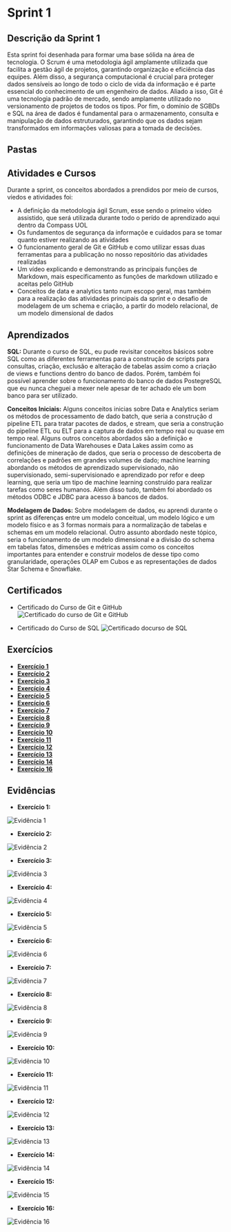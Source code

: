 # Sprint 1

## Descrição da Sprint 1

Esta sprint foi desenhada para formar uma base sólida na área de tecnologia. O Scrum é uma metodologia ágil amplamente utilizada que facilita a gestão ágil de projetos, garantindo organização e eficiência das equipes. Além disso, a segurança computacional é crucial para proteger dados sensíveis ao longo de todo o ciclo de vida da informação e é parte essencial do conhecimento de um engenheiro de dados. Aliado a isso, Git é uma tecnologia padrão de mercado, sendo amplamente utilizado no versionamento de projetos de todos os tipos. Por fim, o domínio de SGBDs e SQL na área de dados é fundamental para o armazenamento, consulta e manipulação de dados estruturados, garantindo que os dados sejam transformados em informações valiosas para a tomada de decisões.

## Pastas

## Atividades e Cursos

Durante a sprint, os conceitos abordados a prendidos por meio de cursos, víedos e atividades foi:
- A definição da metodologia ágil Scrum, esse sendo o primeiro vídeo assistido, que será utilizada durante todo o perído de aprendizado aqui dentro da Compass UOL
- Os fundamentos de segurança da informaçõe e cuidados para se tomar quanto estiver realizando as atividades
- O funcionamento geral de Git e GitHub e como utilizar essas duas ferramentas para a publicação no nosso repositório das atividades realizadas
- Um vídeo explicando e demonstrando as principais funções de Markdown, mais especificamento as funções de markdown utilizado e aceitas pelo GitHub
- Conceitos de data e analytics tanto num escopo geral, mas também para a realização das atividades principais da sprint e o desafio de modelagem de um schema e criação, a partir do modelo relacional, de um modelo dimensional de dados

## Aprendizados

**SQL:** Durante o curso de SQL, eu pude revisitar conceitos básicos sobre SQL como as diferentes ferramentas para a construção de scripts para consultas, criação, exclusão e alteração de tabelas assim como a criação de views e functions dentro do banco de dados. Porém, também foi possível aprender sobre o funcionamento do banco de dados PostegreSQL que eu nunca cheguei a mexer nele apesar de ter achado ele um bom banco para ser utilizado.

**Conceitos Iniciais:** Alguns conceitos inicias sobre Data e Analytics seriam os métodos de processamento de dado batch, que seria a construção d pipeline ETL para tratar pacotes de dados, e stream, que seria a construção do pipeline ETL ou ELT para a captura de dados em tempo real ou quase em tempo real.
Alguns outros conceitos abordados são a definição e funcionamento de Data Warehouses e Data Lakes assim como as definições de mineração de dados, que seria o processo de descoberta de correlações e padrões em grandes volumes de dado; machine learning abordando os métodos de aprendizado supervisionado, não supervisionado, semi-supervisionado e aprendizado por refor e deep learning, que seria um tipo de machine learning construído para realizar tarefas como seres humanos.
Além disso tudo, também foi abordado os métodos ODBC e JDBC para acesso à bancos de dados.

**Modelagem de Dados:** Sobre modelagem de dados, eu aprendi durante o sprint as diferenças entre um modelo conceitual, um modelo lógico e um modelo físico e as 3 formas normais para a normalização de tabelas e schemas em um modelo relacional. Outro assunto abordado neste tópico, seria o funcionamento de um modelo dimensional e a divisão do schema em tabelas fatos, dimensões e métricas assim como os conceitos importantes para entender e construir modelos de desse tipo como  granularidade, operações OLAP em Cubos e as representações de dados Star Schema e Snowflake.

## Certificados

- Certificado do Curso de Git e GitHub
![Certificado do curso de Git e GitHub](/Sprint_1/Certificados/UC-2fc2b3ba-2bd4-465a-95f9-c3d07ef9c5c5.jpg)

- Certificado do Curso de SQL
![Certificado docurso de SQL](/Sprint_1/Certificados/UC-7a21ec96-67a3-46c7-9423-6ca04a092e1e.jpg)

## Exercícios

- [**Exercício 1**](/Sprint_1/Exercicios/Caso_de_Estudo_Biblioteca/E01.sql)
- [**Exercício 2**](/Sprint_1/Exercicios/Caso_de_Estudo_Biblioteca/E02.sql)
- [**Exercício 3**](/Sprint_1/Exercicios/Caso_de_Estudo_Biblioteca/E03.sql)
- [**Exercício 4**](/Sprint_1/Exercicios/Caso_de_Estudo_Biblioteca/E04.sql)
- [**Exercício 5**](/Sprint_1/Exercicios/Caso_de_Estudo_Biblioteca/E05.sql)
- [**Exercício 6**](/Sprint_1/Exercicios/Caso_de_Estudo_Biblioteca/E06.sql)
- [**Exercício 7**](/Sprint_1/Exercicios/Caso_de_Estudo_Biblioteca/E07.sql)
- [**Exercício 8**](/Sprint_1/Exercicios/Caso_de_Estudo_Loja/E08.sql)
- [**Exercício 9**](/Sprint_1/Exercicios/Caso_de_Estudo_Loja/E09.sql)
- [**Exercício 10**](/Sprint_1/Exercicios/Caso_de_Estudo_Loja/E10.sql)
- [**Exercício 11**](/Sprint_1/Exercicios/Caso_de_Estudo_Loja/E11.sql)
- [**Exercício 12**](/Sprint_1/Exercicios/Caso_de_Estudo_Loja/E12.sql)
- [**Exercício 13**](/Sprint_1/Exercicios/Caso_de_Estudo_Loja/E13.sql)
- [**Exercício 14**](/Sprint_1/Exercicios/Caso_de_Estudo_Loja/E14.sql)
- [**Exercício 16**](/Sprint_1/Exercicios/Caso_de_Estudo_Loja/E15.sql)

## Evidências

- **Exercício 1:**

![Evidência 1](/Sprint_1/Evidencias/Exercicios/E01.png)

- **Exercício 2:**

![Evidência 2](/Sprint_1/Evidencias/Exercicios/E02.png)

- **Exercício 3:**

![Evidência 3](/Sprint_1/Evidencias/Exercicios/E03.png)

- **Exercício 4:**

![Evidência 4](/Sprint_1/Evidencias/Exercicios/E04.png)

- **Exercício 5:**

![Evidência 5](/Sprint_1/Evidencias/Exercicios/E05.png)

- **Exercício 6:**

![Evidência 6](/Sprint_1/Evidencias/Exercicios/E06.png)

- **Exercício 7:**

![Evidência 7](/Sprint_1/Evidencias/Exercicios/E07.png)

- **Exercício 8:**

![Evidência 8](/Sprint_1/Evidencias/Exercicios/E08.png)

- **Exercício 9:**

![Evidência 9](/Sprint_1/Evidencias/Exercicios/E09.png)

- **Exercício 10:**

![Evidência 10](/Sprint_1/Evidencias/Exercicios/E10.png)

- **Exercício 11:**

![Evidência 11](/Sprint_1/Evidencias/Exercicios/E11.png)

- **Exercício 12:**

![Evidência 12](/Sprint_1/Evidencias/Exercicios/E12.png)

- **Exercício 13:**

![Evidência 13](/Sprint_1/Evidencias/Exercicios/E13.png)

- **Exercício 14:**

![Evidência 14](/Sprint_1/Evidencias/Exercicios/E14.png)

- **Exercício 15:**

![Evidência 15](/Sprint_1/Evidencias/Exercicios/E15.png)

- **Exercício 16:**

![Evidência 16](/Sprint_1/Evidencias/Exercicios/E16.png)